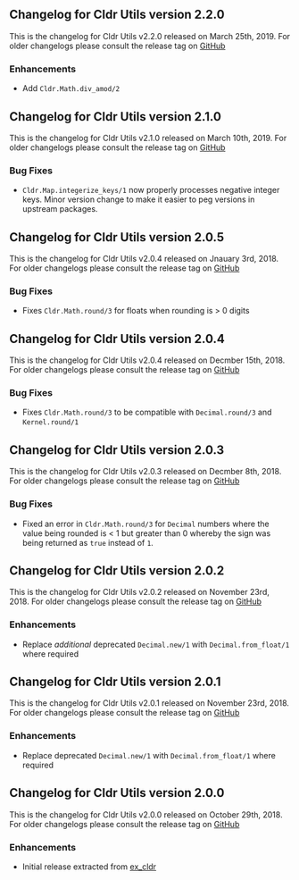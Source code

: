 ## Changelog for Cldr Utils version 2.2.0

This is the changelog for Cldr Utils v2.2.0 released on March 25th, 2019.  For older changelogs please consult the release tag on [GitHub](https://github.com/kipcole9/cldr_utils/tags)

### Enhancements

* Add `Cldr.Math.div_amod/2`

## Changelog for Cldr Utils version 2.1.0

This is the changelog for Cldr Utils v2.1.0 released on March 10th, 2019.  For older changelogs please consult the release tag on [GitHub](https://github.com/kipcole9/cldr_utils/tags)

### Bug Fixes

* `Cldr.Map.integerize_keys/1` now properly processes negative integer keys. Minor version change to make it easier to peg versions in upstream packages.

## Changelog for Cldr Utils version 2.0.5

This is the changelog for Cldr Utils v2.0.4 released on Jnauary 3rd, 2018.  For older changelogs please consult the release tag on [GitHub](https://github.com/kipcole9/cldr_utils/tags)

### Bug Fixes

* Fixes `Cldr.Math.round/3` for floats when rounding is > 0 digits

## Changelog for Cldr Utils version 2.0.4

This is the changelog for Cldr Utils v2.0.4 released on Decmber 15th, 2018.  For older changelogs please consult the release tag on [GitHub](https://github.com/kipcole9/cldr_utils/tags)

### Bug Fixes

* Fixes `Cldr.Math.round/3` to be compatible with `Decimal.round/3` and `Kernel.round/1`

## Changelog for Cldr Utils version 2.0.3

This is the changelog for Cldr Utils v2.0.3 released on Decmber 8th, 2018.  For older changelogs please consult the release tag on [GitHub](https://github.com/kipcole9/cldr_utils/tags)

### Bug Fixes

* Fixed an error in `Cldr.Math.round/3` for `Decimal` numbers where the value being rounded is < 1 but greater than 0 whereby the sign was being returned as `true` instead of `1`.

## Changelog for Cldr Utils version 2.0.2

This is the changelog for Cldr Utils v2.0.2 released on November 23rd, 2018.  For older changelogs please consult the release tag on [GitHub](https://github.com/kipcole9/cldr_utils/tags)

### Enhancements

* Replace *additional* deprecated `Decimal.new/1` with `Decimal.from_float/1` where required

## Changelog for Cldr Utils version 2.0.1

This is the changelog for Cldr Utils v2.0.1 released on November 23rd, 2018.  For older changelogs please consult the release tag on [GitHub](https://github.com/kipcole9/cldr_utils/tags)

### Enhancements

* Replace deprecated `Decimal.new/1` with `Decimal.from_float/1` where required

## Changelog for Cldr Utils version 2.0.0

This is the changelog for Cldr Utils v2.0.0 released on October 29th, 2018.  For older changelogs please consult the release tag on [GitHub](https://github.com/kipcole9/cldr_utils/tags)

### Enhancements

* Initial release extracted from [ex_cldr](https://hex.pm/packages/ex_cldr)